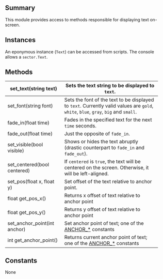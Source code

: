 Summary
-------

This module provides access to methods responsible for displaying text on-screen.

Instances
---------

An eponymous instance (`Text`) can be accessed from scripts. The console allows a `sector.Text`.

Methods
-------

| set\_text(string text)         | Sets the text string to be displayed to `text`.                                                                                     |
|--------------------------------|-------------------------------------------------------------------------------------------------------------------------------------|
| set\_font(string font)         | Sets the font of the text to be displayed to `text`. Currently valid values are `gold`, `white`, `blue`, `gray`, `big` and `small`. |
| fade\_in(float time)           | Fades in the specified text for the next `time` seconds.                                                                            |
| fade\_out(float time)          | Just the opposite of `fade_in`.                                                                                                     |
| set\_visible(bool visible)     | Shows or hides the text abruptly (drastic counterpart to `fade_in` and `fade_out`).                                                 |
| set\_centered(bool centered)   | If `centered` is `true`, the text will be centered on the screen. Otherwise, it will be left-aligned.                               |
| set\_pos(float x, float y)     | Set offset of the text relative to anchor point.                                                                                    |
| float get\_pos\_x()            | Returns x offset of text relative to anchor point                                                                                   |
| float get\_pos\_y()            | Returns y offset of text relative to anchor point                                                                                   |
| set\_anchor\_point(int anchor) | Set anchor point of text; one of the [ANCHOR\_\*](ScriptingGlobals#Constants "wikilink") constants                                  |
| int get\_anchor\_point()       | Returns current anchor point of text; one of the [ANCHOR\_\*](ScriptingGlobals#Constants "wikilink") constants                      |

Constants
---------

None
